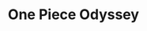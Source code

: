 ---
title: 'One Piece Odyssey'
tags:
  - platform_playstation-5
  - genre_rpg
physical: false
digital: true
guide: false
pending: false
posted: 2023-01-31
---